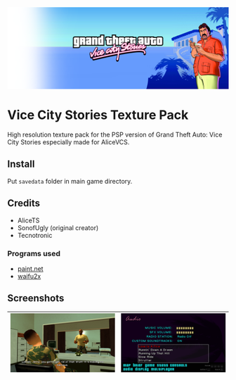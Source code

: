 <img src="https://github.com/Blakeline/VCS-Texture-Pack/blob/master/z_res/images/thumbnail.png?raw=true">

# Vice City Stories Texture Pack
High resolution texture pack for the PSP version of Grand Theft Auto: Vice City Stories especially made for AliceVCS.

## Install
Put `savedata` folder in main game directory.

## Credits
* AliceTS
* SonofUgly (original creator)
* Tecnotronic
### Programs used
* [paint.net](http://getpaint.net)
* [waifu2x](http://waifu2x.udp.jp)

## Screenshots
| <img src="https://github.com/Blakeline/VCS-Texture-Pack/blob/master/z_res/images/screenshot1.png?raw=true"> | <img src="https://github.com/Blakeline/VCS-Texture-Pack/blob/master/z_res/images/screenshot2.png?raw=true"> |
| :--- | ---: |
